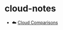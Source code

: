 # cloud-notes 

- ☁️ [Cloud Comparisons](https://github.com/angietechcafe/cloud-notes-/blob/main/Cloud%20Comparisons.md)
